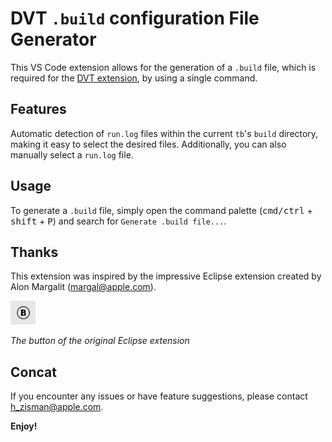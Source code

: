# DVT `.build` configuration File Generator

This VS Code extension allows for the generation of a `.build` file, which is required for the [DVT extension](https://marketplace.visualstudio.com/items?itemName=amiq.dvt), by using a single command.

## Features

Automatic detection of `run.log` files within the current `tb`'s `build` directory, making it easy to select the desired files. Additionally, you can also manually select a `run.log` file.

## Usage

To generate a `.build` file, simply open the command palette (<kbd>cmd/ctrl</kbd> + <kbd>shift</kbd> + <kbd>P</kbd>) and search for `Generate .build file...`.

## Thanks

This extension was inspired by the impressive Eclipse extension created by Alon Margalit (margal@apple.com).

![Eclipse Extension Button](images/original-eclipse-extension-button.jpeg)

*The button of the original Eclipse extension*

## Concat

If you encounter any issues or have feature suggestions, please contact h_zisman@apple.com.

**Enjoy!**
